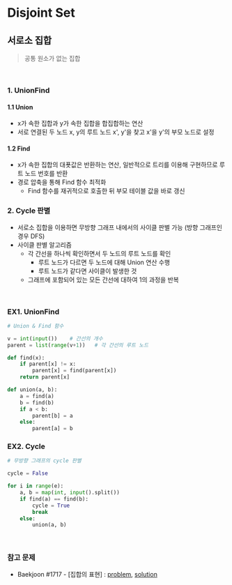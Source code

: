 # Disjoint Set

## 서로소 집합

> 공통 원소가 없는 집합

<br>

### 1. UnionFind

#### 1.1 Union

- x가 속한 집합과 y가 속한 집합을 합집합하는 연산
- 서로 연결된 두 노드 x, y의 루트 노드 x', y'을 찾고 x'을 y'의 부모 노드로 설정

#### 1.2 Find

- x가 속한 집합의 대푯값은 반환하는 연산, 일반적으로 트리를 이용해 구현하므로 루트 노드 번호를 반환
- 경로 압축을 통해 Find 함수 최적화
  - Find 함수를 재귀적으로 호출한 뒤 부모 테이블 값을 바로 갱신

### 2. Cycle 판별

- 서로소 집합을 이용하면 무방향 그래프 내에서의 사이클 판별 가능 (방향 그래프인 경우 DFS)
- 사이클 판별 알고리즘
  - 각 간선을 하나씩 확인하면서 두 노드의 루트 노드를 확인
    - 루트 노드가 다르면 두 노드에 대해 Union 연산 수행
    - 루트 노드가 같다면 사이클이 발생한 것
  - 그래프에 포함되어 있는 모든 간선에 대하여 1의 과정을 반복

<br>

### EX1. UnionFind

```python
# Union & Find 함수 

v = int(input())	# 간선의 개수
parent = list(range(v+1))	# 각 간선의 루트 노드

def find(x):
    if parent[x] != x:
        parent[x] = find(parent[x])
    return parent[x]

def union(a, b):
    a = find(a)
    b = find(b)
    if a < b:
        parent[b] = a
    else:
        parent[a] = b
```

### EX2. Cycle

```python
# 무방향 그래프의 cycle 판별

cycle = False

for i in range(e):
    a, b = map(int, input().split())
    if find(a) == find(b):
        cycle = True
        break
    else:
        union(a, b)
```

<br>

### 참고 문제

- Baekjoon #1717 - [집합의 표현] : [problem](https://www.acmicpc.net/problem/1717), [solution](https://github.com/cgvvxx/algorithm_study/blob/master/ps/%ED%8A%B8%EB%A6%AC/155_B_1717.py) 

